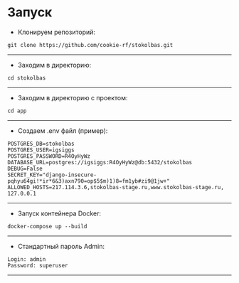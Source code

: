 # Запуск

- Клонируем репозиторий:

```
git clone https://github.com/cookie-rf/stokolbas.git
```

---

- Заходим в директорию:

```
cd stokolbas
```

---

- Заходим в директорию с проектом:

```
cd app
```

---

- Создаем .env файл (пример):

```
POSTGRES_DB=stokolbas
POSTGRES_USER=igsiggs
POSTGRES_PASSWORD=R4OyHyWz
DATABASE_URL=postgres://igsiggs:R4OyHyWz@db:5432/stokolbas
DEBUG=False
SECRET_KEY="django-insecure-pqhyu64gi!*ir*6&3)axn790=op$5$m)1)8=fm1yb#zi9@1jw+"
ALLOWED_HOSTS=217.114.3.6,stokolbas-stage.ru,www.stokolbas-stage.ru, 127.0.0.1
```

---

- Запуск контейнера Docker:

```
docker-compose up --build
```

---

- Стандартный пароль Admin:

```
Login: admin
Password: superuser
```

---
